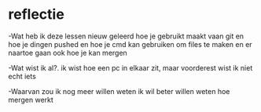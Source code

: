 # reflectie
-Wat heb ik deze lessen nieuw geleerd
hoe je gebruikt maakt vaan git en hoe je dingen pushed en hoe je cmd kan gebruiken om files te maken en er naartoe gaan
ook hoe je kan mergen

-Wat wist ik al?.
ik wist hoe een pc in elkaar zit, maar voorderest wist ik niet echt iets 

-Waarvan zou ik nog meer willen weten
ik wil beter willen weten hoe mergen werkt